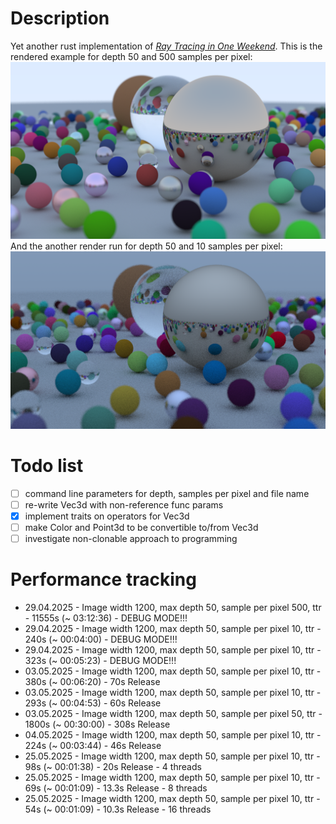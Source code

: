 # Description
Yet another rust implementation of [_Ray Tracing in One Weekend_](https://raytracing.github.io/books/RayTracingInOneWeekend.html). This is the rendered example for depth 50 and 500 samples per pixel:
![img](rendered_50md_500ssp.png)
And the another render run for depth 50 and 10 samples per pixel:
![img](rendered_50_10.png)

# Todo list
- [ ] command line parameters for depth, samples per pixel and file name
- [ ] re-write Vec3d with non-reference func params
- [x] implement traits on operators for Vec3d
- [ ] make Color and Point3d to be convertible to/from Vec3d
- [ ] investigate non-clonable approach to programming

# Performance tracking
- 29.04.2025 - Image width 1200, max depth 50, sample per pixel 500, ttr - 11555s (~ 03:12:36) - DEBUG MODE!!!
- 29.04.2025 - Image width 1200, max depth 50, sample per pixel 10, ttr - 240s (~ 00:04:00) - DEBUG MODE!!!
- 29.04.2025 - Image width 1200, max depth 50, sample per pixel 10, ttr - 323s (~ 00:05:23) - DEBUG MODE!!!
- 03.05.2025 - Image width 1200, max depth 50, sample per pixel 10, ttr - 380s (~ 00:06:20) -  70s Release
- 03.05.2025 - Image width 1200, max depth 50, sample per pixel 10, ttr - 293s (~ 00:04:53) -  60s Release
- 03.05.2025 - Image width 1200, max depth 50, sample per pixel 50, ttr - 1800s (~ 00:30:00) - 308s Release
- 04.05.2025 - Image width 1200, max depth 50, sample per pixel 10, ttr - 224s (~ 00:03:44) - 46s Release
- 25.05.2025 - Image width 1200, max depth 50, sample per pixel 10, ttr -  98s (~ 00:01:38) - 20s Release - 4 threads
- 25.05.2025 - Image width 1200, max depth 50, sample per pixel 10, ttr -  69s (~ 00:01:09) - 13.3s Release - 8 threads
- 25.05.2025 - Image width 1200, max depth 50, sample per pixel 10, ttr -  54s (~ 00:01:09) - 10.3s Release - 16 threads

